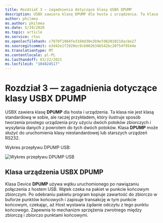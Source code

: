 ```yaml
---
title: Rozdział 3 — zagadnienia dotyczące klasy USBX DPUMP
description: USBX zawiera klasę DPUMP dla hosta i urządzenia. Ta klasa nie jest klasą standardową w sobie, ale raczej przykładem, który ilustruje sposób tworzenia prostego urządzenia przy użyciu dwóch potoków zbiorczych i wysyłania danych do tych dwóch potoków.
author: philmea
ms.author: philmea
ms.date: 5/19/2020
ms.topic: article
ms.service: rtos
ms.openlocfilehash: c7870f1984fe3104d30e3b9efd82010218acbe27
ms.sourcegitcommit: e3d42e1f2920ec9cb002634b542bc20754f9544e
ms.translationtype: MT
ms.contentlocale: pl-PL
ms.lasthandoff: 03/22/2021
ms.locfileid: "104824517"
---
```

# <a name="chapter-3---usbx-dpump-class-considerations"></a>Rozdział 3 — zagadnienia dotyczące klasy USBX DPUMP

USBX zawiera klasę **DPUMP** dla hosta i urządzenia. Ta klasa nie jest klasą standardową w sobie, ale raczej przykładem, który ilustruje sposób tworzenia prostego urządzenia przy użyciu dwóch potoków zbiorczych i wysyłania danych z powrotem do tych dwóch potoków. Klasa **DPUMP** może służyć do uruchomienia klasy niestandardowej lub starszych urządzeń RS232.

Wykres przepływu DPUMP USB:

![Wykres przepływu DPUMP USB](./media/usbx-device-stack-supplemental/usb-dpump-flow-chart.png)

## <a name="usbx-dpump-device-class"></a>Klasa urządzenia USBX DPUMP

Klasa Device **DPUMP** używa wątku uruchomionego po nawiązaniu połączenia z hostem USB. Wątek czeka na pakiet w punkcie końcowym zbiorczym. Po odebraniu pakietu program kopiuje zawartość do zbiorczo w buforze punktów końcowych i zapisuje transakcję w tym punkcie końcowym, czekając, aż Host wystawia żądanie odczytu z tego punktu końcowego. Zapewnia to mechanizm sprzężenia zwrotnego między zbiorczą i zbiorczo punktami końcowymi.

